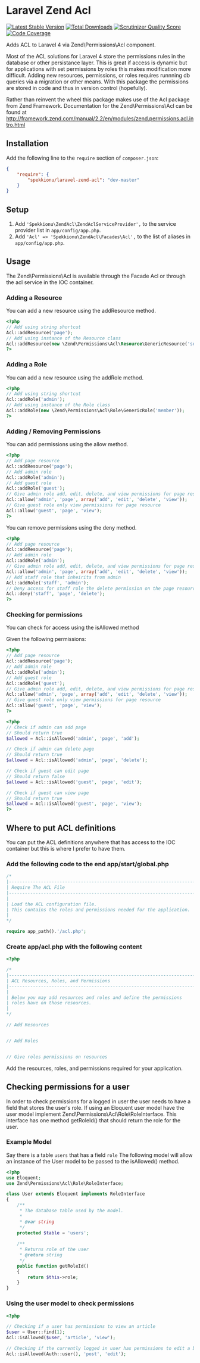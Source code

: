 Laravel Zend Acl
================

[![Latest Stable Version](https://poser.pugx.org/spekkionu/laravel-zend-acl/v/stable.png)](https://packagist.org/packages/spekkionu/laravel-zend-acl)
[![Total Downloads](https://poser.pugx.org/spekkionu/laravel-zend-acl/downloads.png)](https://packagist.org/packages/spekkionu/laravel-zend-acl)
[![Scrutinizer Quality Score](https://scrutinizer-ci.com/g/spekkionu/laravel-zend-acl/badges/quality-score.png?s=40c132d7e25a2856b833195b3e881463c04e07d9)](https://scrutinizer-ci.com/g/spekkionu/laravel-zend-acl/)
[![Code Coverage](https://scrutinizer-ci.com/g/spekkionu/laravel-zend-acl/badges/coverage.png?s=cac2d309c0f9a54c75efc182ab3ba03e16605b1b)](https://scrutinizer-ci.com/g/spekkionu/laravel-zend-acl/)


Adds ACL to Laravel 4 via Zend\Permissions\Acl component.

Most of the ACL solutions for Laravel 4 store the permissions rules in the database or other persistance layer.
This is great if access is dynamic but for applications with set permissions by roles this makes modification more difficult.
Adding new resources, permissions, or roles requires runnning db queries via a migration or other means.
With this package the permissions are stored in code and thus in version control (hopefully).

Rather than reinvent the wheel this package makes use of the Acl package from Zend Framework.
Documentation for the Zend\Permissions\Acl can be found at http://framework.zend.com/manual/2.2/en/modules/zend.permissions.acl.intro.html

## Installation

Add the following line to the `require` section of `composer.json`:

```json
{
    "require": {
        "spekkionu/laravel-zend-acl": "dev-master"
    }
}
```
## Setup

1. Add `'Spekkionu\ZendAcl\ZendAclServiceProvider',` to the service provider list in `app/config/app.php`.
2. Add `'Acl' => 'Spekkionu\ZendAcl\Facades\Acl',` to the list of aliases in `app/config/app.php`.

## Usage

The Zend\Permissions\Acl is available through the Facade Acl or through the acl service in the IOC container.

### Adding a Resource

You can add a new resource using the addResource method.

```php
<?php
// Add using string shortcut
Acl::addResource('page');
// Add using instance of the Resource class
Acl::addResource(new \Zend\Permissions\Acl\Resource\GenericResource('someResource'));
?>
```

### Adding a Role

You can add a new resource using the addRole method.

```php
<?php
// Add using string shortcut
Acl::addRole('admin');
// Add using instance of the Role class
Acl::addRole(new \Zend\Permissions\Acl\Role\GenericRole('member'));
?>
```

### Adding / Removing Permissions

You can add permissions using the allow method.

```php
<?php
// Add page resource
Acl::addResource('page');
// Add admin role
Acl::addRole('admin');
// Add guest role
Acl::addRole('guest');
// Give admin role add, edit, delete, and view permissions for page resource
Acl::allow('admin', 'page', array('add', 'edit', 'delete', 'view'));
// Give guest role only view permissions for page resource
Acl::allow('guest', 'page', 'view');
?>
```
You can remove permissions using the deny method.

```php
<?php
// Add page resource
Acl::addResource('page');
// Add admin role
Acl::addRole('admin');
// Give admin role add, edit, delete, and view permissions for page resource
Acl::allow('admin', 'page', array('add', 'edit', 'delete', 'view'));
// Add staff role that inheirits from admin
Acl::addRole('staff', 'admin');
// Deny access for staff role the delete permission on the page resource
Acl::deny('staff', 'page', 'delete');
?>
```
### Checking for permissions

You can check for access using the isAllowed method

Given the following permissions:

```php
<?php
// Add page resource
Acl::addResource('page');
// Add admin role
Acl::addRole('admin');
// Add guest role
Acl::addRole('guest');
// Give admin role add, edit, delete, and view permissions for page resource
Acl::allow('admin', 'page', array('add', 'edit', 'delete', 'view'));
// Give guest role only view permissions for page resource
Acl::allow('guest', 'page', 'view');
?>
```

```php
<?php
// Check if admin can add page
// Should return true
$allowed = Acl::isAllowed('admin', 'page', 'add');

// Check if admin can delete page
// Should return true
$allowed = Acl::isAllowed('admin', 'page', 'delete');

// Check if guest can edit page
// Should return false
$allowed = Acl::isAllowed('guest', 'page', 'edit');

// Check if guest can view page
// Should return true
$allowed = Acl::isAllowed('guest', 'page', 'view');
?>
```

## Where to put ACL definitions

You can put the ACL definitions anywhere that has access to the IOC container but this is where I prefer to have them.

### Add the following code to the end app/start/global.php

```php
/*
|--------------------------------------------------------------------------
| Require The ACL File
|--------------------------------------------------------------------------
|
| Load the ACL configuration file.
| This contains the roles and permissions needed for the application.
|
*/

require app_path().'/acl.php';
```

### Create app/acl.php with the following content

```php
<?php

/*
|--------------------------------------------------------------------------
| ACL Resources, Roles, and Permissions
|--------------------------------------------------------------------------
|
| Below you may add resources and roles and define the permissions
| roles have on those resources.
|
*/

// Add Resources


// Add Roles


// Give roles permissions on resources

```

Add the resources, roles, and permissions required for your application.

## Checking permissions for a user

In order to check permissions for a logged in user the user needs to have a field that stores the user's role.
If using an Eloquent user model have the user model implement Zend\Permissions\Acl\Role\RoleInterface.
This interface has one method getRoleId() that should return the role for the user.

### Example Model

Say there is a table `users` that has a field `role`
The following model will allow an instance of the User model to be passed to the isAllowed() method.
```php
<?php
use Eloquent;
use Zend\Permissions\Acl\Role\RoleInterface;

class User extends Eloquent implements RoleInterface
{
    /**
     * The database table used by the model.
     *
     * @var string
     */
    protected $table = 'users';
    
    /**
     * Returns role of the user
     * @return string
     */
    public function getRoleId()
    {
        return $this->role;
    }
}

```
### Using the user model to check permissions

```php
<?php

// Checking if a user has permissions to view an article
$user = User::find(1);
Acl::isAllowed($user, 'article', 'view');

// Checking if the currently logged in user has permissions to edit a blog post
Acl::isAllowed(Auth::user(), 'post', 'edit');
```
